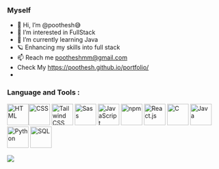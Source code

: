 ### Myself 
- 👋 Hi, I’m @poothesh😅
- 👀 I’m interested in FullStack
- 🌱 I’m currently learning Java
- 🪐 Enhancing my skills into full stack 
- 📫 Reach me pootheshmm@gmail.com
- Check My https://poothesh.github.io/portfolio/
-

### Language and Tools :

<img src="https://img.icons8.com/color/48/000000/html-5.png" alt="HTML" width="50"/><img src="https://img.icons8.com/color/48/000000/css3.png" alt="CSS" width="50"/>
<img width="50" src="https://user-images.githubusercontent.com/25181517/202896760-337261ed-ee92-4979-84c4-d4b829c7355d.png" alt="Tailwind CSS" title="Tailwind CSS"/> 
<img src="https://img.icons8.com/color/48/000000/sass.png" alt="Sass" width="50"/>
<img src="https://img.icons8.com/color/48/000000/javascript.png" alt="JavaScript" width="50"/>
<img src="https://img.icons8.com/color/48/000000/npm.png" alt="npm" width="50"/>
<img src="https://img.icons8.com/color/48/000000/react-native.png" alt="React.js" width="50"/>
<img src="https://img.icons8.com/color/48/000000/c-programming.png" alt="C" width="50"/>
<img src="https://img.icons8.com/color/48/000000/java-coffee-cup-logo.png" alt="Java" width="50"/>
<img src="https://img.icons8.com/color/48/000000/python.png" alt="Python" width="50"/>
<img src="https://img.icons8.com/color/48/000000/mysql-logo.png" alt="SQL" width="50"/>


![](https://leetcard.jacoblin.cool/poothesh_m?ext=heatmap)







